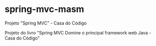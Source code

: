 # spring-mvc-masm
Projeto "Spring MVC" - Casa do Código

Projeto do livro "Spring MVC Domine o principal framework web Java - Casa do Código"
